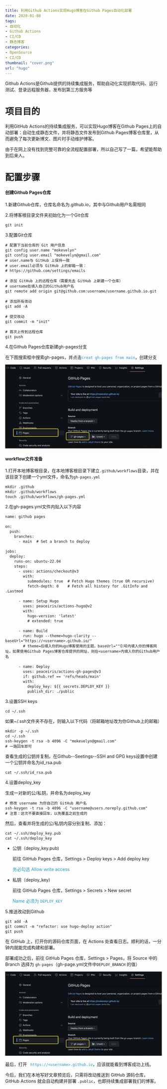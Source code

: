 ```yaml
---
title: 利用Github Actions实现Hugo博客在Github Pages自动化部署
date: 2020-01-08
tags:
- 自动化
- Github Actions
- CI/CD
- 静态博客
categories: 
- OpenSource
- CI/CD
thumbnail: "cover.png"
url: "hugo"
---
```




Github Actions是Github提供的持续集成服务，帮助自动化实现抓取代码、运行测试、登录远程服务器，发布到第三方服务等

<!--more-->



# 项目目的

利用GitHub Actions的持续集成服务，可以实现Hugo博客在Github Pages上的自动部署：自动生成静态文件，并将静态文件发布到Github Pages博客仓库里，从而避免了每次更新博文、图片时手动维护博客。



由于在网上没有找到完整可靠的全流程配置部署，所以自己写了一篇，希望能帮助到后来人。



# 配置步骤

#### 创建Github Pages仓库

1.新建Github仓库，仓库名命名为<username>.github.io，其中<username>与Github用户名需相同



2.将博客根目录文件夹初始化为一个Git仓库

```
git init
```



3.配置Git仓库

```
# 配置下当前仓库的 Git 用户信息
git config user.name "mokevelyn"
git config user.email "mokevelyn@gmail.com"
# user.name与 GitHub 上保持一致
# user.email必须与 GitHub 上的邮箱一致：
# https://github.com/settings/emails

# 添加 GitHub 上的远程仓库（需要先去 GitHub 上新建一个仓库）
# username处填入自己的Github用户名
git remote add origin git@github.com:username/username.github.io.git

# 添加所有改动
git add -A

# 提交改动
git commit -m "init"

# 首次上传到远程仓库
git push
```



4.在Github Pages仓库新建gh-pages分支

在下图搜索框中搜索gh-pages，并点击<font color=#2596be>`creat gh-pages from main`</font>，创建分支

<img src="image-20221018204921588.png" alt="image-20221018204921588" style="zoom:50%;" />



#### workflow文件准备

1.打开本地博客根目录，在本地博客根目录下建立`.github/workflows`目录，并在该目录下创建一个yml文件，命名为`gh-pages.yml`

```
mkdir .github
mkdir .github/workflows
touch .github/workflows/gh-pages.yml
```



2.在gh-pages.yml文件内贴入以下内容

```
name: github pages

on:
  push:
    branches:
      - main  # Set a branch to deploy

jobs:
  deploy:
    runs-on: ubuntu-22.04
    steps:
      - uses: actions/checkout@v3
        with:
          submodules: true  # Fetch Hugo themes (true OR recursive)
          fetch-depth: 0    # Fetch all history for .GitInfo and .Lastmod

      - name: Setup Hugo
        uses: peaceiris/actions-hugo@v2
        with:
          hugo-version: 'latest'
          # extended: true

      - name: Build
        run: hugo --theme=hugo-clarity --baseUrl="https://<username>.github.io/"
        # theme=后填入你的Hugo博客使用的主题，baseUrl=""引号内填入你的博客网址，如果使用Github Pages博客仓库提供的网址，则在<username>内填入你的Github用户名

      - name: Deploy
        uses: peaceiris/actions-gh-pages@v3
        if: github.ref == 'refs/heads/main'
        with:
          deploy_key: ${{ secrets.DEPLOY_KEY }}  
          publish_dir: ./public  
```



3.设置SSH keys

```
cd ~/.ssh
```

如果~/.ssh文件夹不存在，则输入以下代码（将邮箱地址改为你Github上的邮箱）

```
mkdir -p ~/.ssh
cd ~/.ssh
ssh-keygen -t rsa -b 4096 -C "mokevelyn@gmail.com"
# 一路回车即可
```

查看生成的公钥并复制，在Github--Seetings--SSH and GPG keys设置中创建一个公钥并命名为id_rsa.pub

```
cat ~/.ssh/id_rsa.pub
```



4.设置deploy_key

生成一对新的公/私钥，并命名为deploy_key

```
# 修改 username 为你自己的 GitHub 用户名
ssh-keygen -t rsa -b 4096 -C "username@users.noreply.github.com"
# 注意：这次不要直接回车，以免覆盖之前生成的
```



然后，查看并将生成的公/私钥内容分别复制、添加：

```
cat ~/.ssh/deploy_key.pub
cat ~/.ssh/deploy_key
```

- 公钥（deploy_key.pub)

  前往 GitHub Pages 仓库，Settings > Deploy keys > Add deploy key

  <font color=#2596be>务必勾选 Allow write access</font>

- 私钥（deploy_key)

  前往 GitHub Pages 仓库，Settings > Secrets > New secret

  <font color=#2596be>Name 必须为 `DEPLOY_KEY`</font>

  

5.推送改动到Github

```
git add -A
git commit -m "refactor: use hugo-deploy action"
git push
```



在 GitHub 上，打开你的源码仓库页面，在 Actions 处查看日志。顺利的话，一分钟内就能完成构建和部署。

部署成功之后，前往 GitHub Pages 仓库，Settings > Pages，将 Source 中的 Branch 选择为 `gh-pages`（gh-page.yml文件中`DEPLOY_BRANCH` 的值）

<img src="image-20221018204921588.png" alt="image-20221018204921588" style="zoom:50%;" />



最后，打开<font color =#2596be> ` https://<username>.github.io`</font>，应该就能看到博客成功上线。

今后，我们在本地写好文章预览后，只需将改动推送到 GitHub 源码仓库，GitHub Actions 就会自动构建并部署 `.public`，也即持续集成部署我们的博客。
